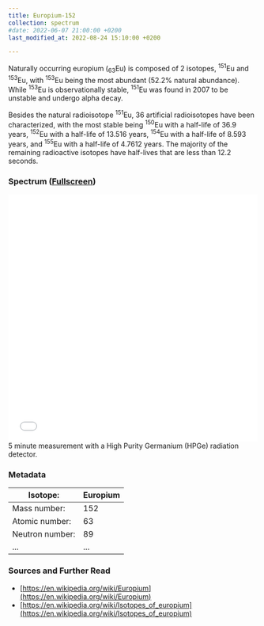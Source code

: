 ```yaml
---
title: Europium-152
collection: spectrum
#date: 2022-06-07 21:00:00 +0200
last_modified_at: 2022-08-24 15:10:00 +0200

---
```


Naturally occurring europium (<sub>63</sub>Eu) is composed of 2 isotopes, <sup>151</sup>Eu and <sup>153</sup>Eu, with <sup>153</sup>Eu being the most abundant (52.2% natural abundance). While <sup>153</sup>Eu is observationally stable, <sup>151</sup>Eu was found in 2007 to be unstable and undergo alpha decay.

Besides the natural radioisotope <sup>151</sup>Eu, 36 artificial radioisotopes have been characterized, with the most stable being <sup>150</sup>Eu with a half-life of 36.9 years, <sup>152</sup>Eu with a half-life of 13.516 years, <sup>154</sup>Eu with a half-life of 8.593 years, and <sup>155</sup>Eu with a half-life of 4.7612 years. The majority of the remaining radioactive isotopes have half-lives that are less than 12.2 seconds.

### Spectrum ([Fullscreen](/assets/spectra/Eu-152.html))

<iframe width="100%" height="500" src="/assets/spectra/Eu-152.html" title="Eu-152 gamma spectrum" frameborder="0" allowfullscreen></iframe>
5 minute measurement with a High Purity Germanium (HPGe) radiation detector.

### Metadata

| Isotope: | Europium |
| --- | --- |
| Mass number: | 152 |
| Atomic number: | 63 |
| Neutron number: | 89 |
| ... | ... |

### Sources and Further Read

- [https://en.wikipedia.org/wiki/Europium](https://en.wikipedia.org/wiki/Europium)
- [https://en.wikipedia.org/wiki/Isotopes_of_europium](https://en.wikipedia.org/wiki/Isotopes_of_europium)


